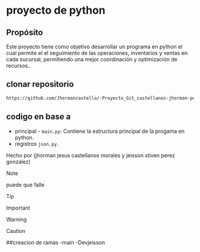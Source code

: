 # proyecto de python 

## Propósito
Este proyecto tiene como objetivo desarrollar un programa en python el cual permite el 
el seguimiento de las operaciones, inventarios y ventas en cada sucursal, 
permitiendo una mejor coordinación y optimización de recursos..

## clonar repositorio
```bash
https://github.com/Jhormancastella/-Proyecto_Git_castellanos-jhorman-perez-jeisson.git
```

## codigo en base a 
- principal - `main.py`: Contiene la estructura principal de la progama en python.
- registros `json.py`.


Hecho por (jhorman jesus castellanos morales y jeisson stiven perez gonzalez)

> [!NOTE]
> puede que falle

> [!TIP]
> 

> [!IMPORTANT]  
> 

> [!WARNING]  
> 

> [!CAUTION]
> 

##creacion de ramas
-main
-Devjeisson